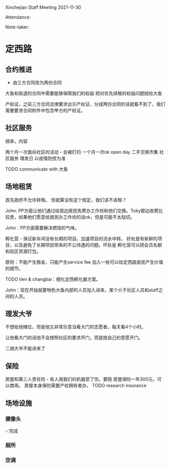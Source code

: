 Xinchejian Staff Meeting 2021-11-30

Attendance:

Note-taker:

# 定西路

## 合约推进

- 由三方合同改为两份合同

大鱼和街道的合同中需要能够保障我们的权益
把对优先续租的权益问题抛给大鱼

产权证，之前三方合同法律要求出示产权证，分成两份合同的话就看不到了，我们需要要求合同附件中包含甲方的产权证。

## 社区服务

频率，内容

两个月一次面向社区的活动 - 会被打的
一个月一次ok
open day
二手交换市集
社区服务
理发日
以疫情防控为准

TODO communicate with 大鱼

## 场地租赁

首先政府不允许转租。
但就算没有这个规定，我们该不该租？

John: PP方面让他们通过给周边居民免费办工作坊和他们交换。Toky那边收费比较贵，如果他们愿意给居民办工作坊的话ok，但是可能不太贴切。

John：PP方面需要解决燃烧的气味。

孵化营 - 保证新车间没有长期的项目。加速项目的流水中转。
好处是有新鲜的项目，以及避免了长期项目带来的不公待遇的问题。坏处是
孵化营可以把会员名额和街区资源打包。

原则：不能产生租金，只能产生service fee
加入一些可以给定西路居民产生价值的细节。

TODO tien & changbai：细化定西孵化器方案。

John：现在开始就要物色大鱼内部的人员加入进来，某个介于社区人员和staff之间的人员。

## 理发大爷

不想给他摊位，但是他又非常乐意当看大门的志愿者，每天看4个小时。

让他看大门的话他不会按照社区的要求开门，而是按自己的意愿开门。

二胡大爷不能进来了

## 保险

房屋和第三人责任险 - 有人用我们的机器受了伤，要赔
房屋保险一年300元，可以商用。
房屋本身保险需要产权拥有者办，
TODO research insurance


## 场地设施

### 摄像头

✅完成

### 厕所

### 空调

